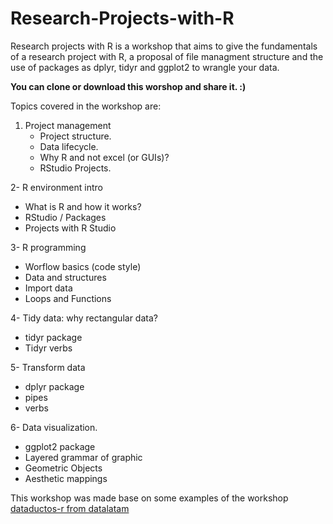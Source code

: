 # Research-Projects-with-R
Research projects with R is a workshop that aims to give the fundamentals of a research project with R, a proposal of file managment structure and the use of packages as dplyr, tidyr and ggplot2 to wrangle your data.

**You can clone or download this worshop and share it. :)**

Topics covered in the workshop are:

1. Project management
   *  Project structure.
   *  Data lifecycle.
   * Why R and not excel (or GUIs)?
   * RStudio Projects.
   
2- R environment intro
   * What is R and how it works?
   * RStudio / Packages
   * Projects with R Studio
   
3- R programming
   * Worflow basics (code style)
   * Data and structures
   * Import data
   * Loops and Functions
   
4- Tidy data: why rectangular data?
   * tidyr package
   * Tidyr verbs
   
5- Transform data
   * dplyr package
   * pipes
   * verbs 
   
6- Data visualization.
   * ggplot2 package
   * Layered grammar of graphic
   * Geometric Objects
   * Aesthetic mappings

This workshop was made base on some examples of the workshop [dataductos-r from datalatam](https://github.com/datalatam/dataductos-r)


